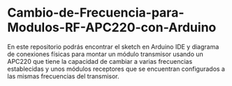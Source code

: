 # Cambio-de-Frecuencia-para-Modulos-RF-APC220-con-Arduino
En este repositorio podrás encontrar el sketch en Arduino IDE y diagrama de conexiones físicas para montar un módulo transmisor usando un APC220 que tiene la capacidad de cambiar a varias frecuencias establecidas y unos módulos receptores que se encuentran configurados a las mismas frecuencias del transmisor.
